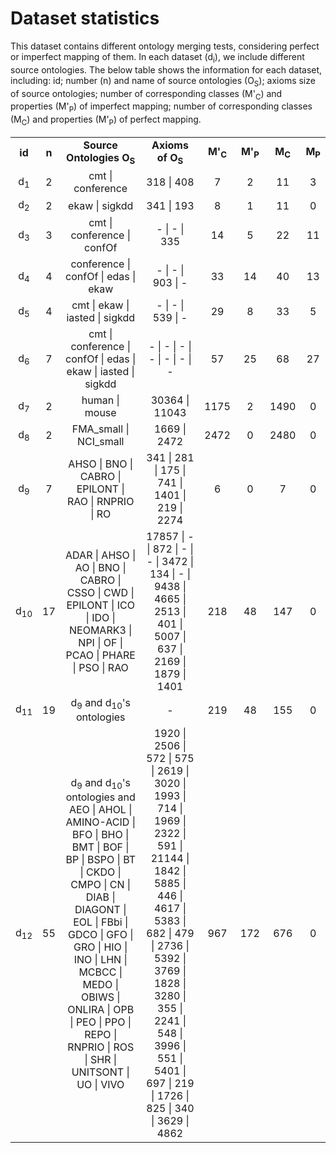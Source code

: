 # Dataset statistics

This dataset contains different ontology merging tests, considering perfect or imperfect mapping of them. In each dataset (d<sub>i</sub>), we include different source ontologies. The below table shows the information for each dataset, including: id; number (n) and name of source ontologies (O<sub>S</sub>); axioms size of source ontologies; number of corresponding classes (M'<sub>C</sub>) and properties (M'<sub>P</sub>) of imperfect mapping; number of corresponding classes (M<sub>C</sub>) and properties (M'<sub>P</sub>) of perfect mapping.

<table align="center">
<tbody>
<tr align="center">
  <td><b>id</b></td>
  <td><b>n</b></td>
  <td><b>Source Ontologies O<sub>S</sub></b></td>
<td><b>Axioms of O<sub>S</sub></b></td>
<td><b>M'<sub>C</sub></b></td>
<td><b>M'<sub>P</sub></b></td>
<td><b>M<sub>C</sub></b></td>
<td><b>M<sub>P</sub></b></td>
</tr>
<tr align="center">
<td>d<sub>1</sub></td>
<td>2</td>
<td>cmt | conference</td>
<td>318 | 408</td>
<td>7</td>
<td>2</td>
<td>11</td>
<td>3</td>
</tr>
<tr align="center">
<td>d<sub>2</sub></td>
<td>2</td>
<td>ekaw | sigkdd</td>
<td>341 | 193</td>
<td>8</td>
<td>1</td>
<td>11</td>
<td>0</td>
</tr>
  
 
<tr align="center">
<td>d<sub>3</sub></td>
<td>3</td>
<td>cmt | conference | confOf</td>
<td>- | - | 335</td>
<td>14</td>
<td>5</td>
<td>22</td>
<td>11</td>
</tr>


<tr align="center">
<td>d<sub>4</sub></td>
<td>4</td>
<td>conference | confOf | edas | ekaw</td>
<td>- | - | 903 | - </td>
<td>33</td>
<td>14</td>
<td>40</td>
<td>13</td>
</tr>


<tr align="center">
<td>d<sub>5</sub></td>
<td>4</td>
<td>cmt | ekaw | iasted | sigkdd</td>
<td>- | - | 539 | -</td>
<td>29</td>
<td>8</td>
<td>33</td>
<td>5</td>
</tr>


<tr align="center">
<td>d<sub>6</sub></td>
<td>7</td>
<td>cmt | conference | confOf | edas | ekaw | iasted | sigkdd</td>
<td>- | - | - | - | - | - | -  </td>
<td>57</td>
<td>25</td>
<td>68</td>
<td>27</td>
</tr>


<tr align="center">
<td>d<sub>7</sub></td>
<td>2</td>
<td>human | mouse </td>
<td>30364 | 11043</td>
<td>1175</td>
<td>2</td>
<td>1490</td>
<td>0</td>
</tr>


<tr align="center">
<td>d<sub>8</sub></td>
<td>2</td>
<td>FMA_small | NCI_small</td>
<td>1669 | 2472</td>
<td>2472</td>
<td>0</td>
<td>2480</td>
<td>0</td>
</tr>


<tr align="center">
<td>d<sub>9</sub></td>
<td>7</td>
<td>AHSO | BNO | CABRO | EPILONT | RAO | RNPRIO | RO</td>
<td>341 | 281 | 175 | 741 | 1401 | 219 | 2274</td>
<td>6</td>
<td>0</td>
<td>7</td>
<td>0</td>
</tr>


<tr align="center">
<td>d<sub>10</sub></td>
<td>17</td>
<td>ADAR | AHSO | AO | BNO | CABRO | CSSO | CWD | EPILONT | ICO | IDO | NEOMARK3 | NPI | OF | PCAO | PHARE | PSO | RAO</td>
<td>17857 | - | 872 | - | - | 3472 | 134 | - | 9438 | 4665 | 2513 | 401 | 5007 | 637 | 2169 | 1879 | 1401</td>
<td>218</td>
<td>48</td>
<td>147</td>
<td>0</td>
</tr>


<tr align="center">
<td>d<sub>11</sub></td>
<td>19</td>
<td>d<sub>9</sub> and d<sub>10</sub>'s ontologies</td>
<td>-</td>
<td>219</td>
<td>48</td>
<td>155</td>
<td>0</td>
</tr>


<tr align="center">
<td>d<sub>12</sub></td>
<td>55</td>
  <td>d<sub>9</sub> and d<sub>10</sub>'s ontologies and AEO | AHOL | AMINO-ACID | BFO | BHO | BMT | BOF | BP | BSPO | BT | CKDO | CMPO | CN | DIAB | DIAGONT | EOL | FBbi | GDCO | GFO | GRO | HIO | INO | LHN | MCBCC | MEDO | OBIWS | ONLIRA | OPB | PEO | PPO | REPO | RNPRIO | ROS | SHR | UNITSONT | UO | VIVO</td>
<td>1920 | 2506 | 572 | 575 | 2619 | 3020 | 1993 | 714 | 1969 | 2322 | 591 | 21144 | 1842 | 5885 | 446 | 4617 | 5383 | 682 | 479 | 2736 | 5392 | 3769 | 1828 | 3280 | 355 | 2241 | 548 | 3996 | 551 | 5401 | 697 | 219 | 1726 | 825 | 340 | 3629 | 4862</td>
<td>967</td>
<td>172</td>
<td>676</td>
<td>0</td>
</tr>
 
</tbody>
</table>

